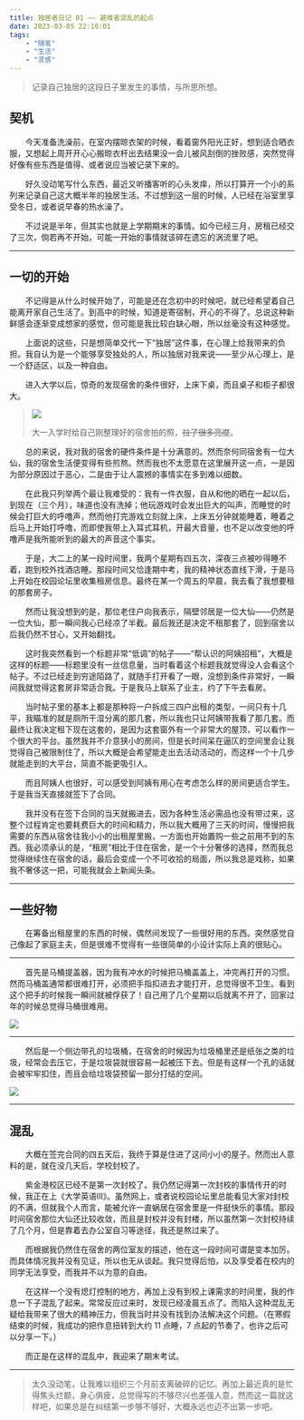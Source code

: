 ```yaml
---
title: 独居者日记 01 —— 避难者混乱的起点
date: 2023-03-05 22:10:01
tags:
    - "随笔"
    - "生活"
    - "灵感"
---
```


> 记录自己独居的这段日子里发生的事情，与所思所想。

<!-- more -->

## 契机

　　今天准备洗澡前，在室内摆晾衣架的时候，看着窗外阳光正好，想到适合晒衣服，又想起上周开开心心搬晾衣杆出去结果没一会儿被风刮倒的挫败感，突然觉得好像有些东西是值得、或者说应当被记录下来的。

　　好久没动笔写什么东西，最近又听播客听的心头发痒，所以打算开一个小的系列来记录自己这大概半年的独居生活。不过想到这一层的时候，人已经在浴室里享受冬日，或者说早春的热水澡了。

　　不过说是半年，但其实也就是上学期期末的事情。如今已经三月，房租已经交了三次，倘若再不开始，可能一开始的事情就该碎在遗忘的涡流里了吧。

---

## 一切的开始

　　不记得是从什么时候开始了，可能是还在念初中的时候吧，就已经希望着自己能离开家自己生活了。到高中的时候，知道是寄宿制，开心的不得了。总说这种新鲜感会逐渐变成想家的感觉，但可能是我比较白缺心眼，所以丝毫没有这种感觉。

　　上面说的这些，只是想简单交代一下“独居”这件事，在心理上给我带来的负担。我自认为是一个能够享受独处的人，所以独居对我来说——至少从心理上，是一个舒适区，以及一种自由。

　　进入大学以后，惊奇的发现宿舍的条件很好，上床下桌，而且桌子和柜子都很大。

>  ![](dorm.jpg)
>  
>  大一入学时给自己刚整理好的宿舍拍的照，~~拉了很多亮度~~。

　　总的来说，我对我的宿舍的硬件条件是十分满意的。然而奈何同宿舍有一位大仙，我的宿舍生活便变得有些煎熬。然而我也不太愿意在这里展开这一点，一是因为部分原因过于恶心，二是由于让人震撼的事情实在多到难以细数。

　　在此我只列举两个最让我难受的：我有一件衣服，自从和他的晒在一起以后，到现在（三个月），味道也没有洗掉；他玩游戏时会发出巨大的叫声，而睡觉的时候会打巨大的呼噜声，然而他打完游戏立刻就上床，上床五分钟就能睡着，睡着之后马上开始打呼噜，而即使我带上入耳式耳机，开最大音量，也不足以改变他的呼噜声是我所能听到的最大的声音这个事实。

　　于是，大二上的某一段时间里，我两个星期有四五次，深夜三点被吵得睡不着，跑到校外找酒店睡。那段时间又恰逢期中考，我的精神状态直线下滑，于是马上开始在校园论坛里收集租房信息。最终在某一个周五的早晨，我去看了我想要租的那套房子。

　　然而让我没想到的是，那位老住户向我表示，隔壁邻居是一位大仙——仍然是一位大仙，那一瞬间我心已经凉了半截。最后我还是决定不租那套了，回到宿舍以后我仍然不甘心，又开始翻找。

　　这时我突然看到一个标题非常“低调”的帖子——“帮认识的阿姨招租”，大概是这样的标题——标题里没有一丝信息量，当时看着这个标题我就觉得没人会看这个帖子。不过已经走到穷途陌路了，就随手打开看了一眼，没想到条件非常好，一瞬间我就觉得这套房非常适合我。于是我马上联系了业主，约了下午去看房。

　　当时帖子里的基本上都是那种将一户拆成三四户出租的类型，一间只有十几平，我瞄准的就是厕所干湿分离的那几套，所以我也只让阿姨带我看了那几套。而最终让我决定租下现在这套的，是因为这套窗外有一个非常大的屋顶，可以看作一个很大的平台。虽然我并不介意狭小的房间，但是长时间呆在逼仄的空间里会让我觉得自己被限制住了，所以大概是会希望能走出去活动活动的，而这样一个十几步就能走到的大平台，简直不能更吸引人。

　　而且阿姨人也很好，可以感受到阿姨有用心在考虑怎么样的房间更适合学生。于是我当天直接就签下了合同。

　　我并没有在签下合同的当天就搬进去，因为各种生活必需品也没有带过来，这整个过程肯定也要耗费巨大的时间和精力，所以我大概用了三天的时间，慢慢把我需要的东西从宿舍往我小小的出租屋里搬，一方面也开始置购一些之前用不到的东西。我必须承认的是，“租房”相比于住在宿舍，是一个十分奢侈的选择，然而我总觉得继续住在宿舍的话，最后会变成一个不可收拾的局面，所以我总是戏称，如果我不奢侈这一把，可能我就会上新闻头条。

---

## 一些好物

　　在筹备出租屋里的东西的时候，偶然间发现了一些很好用的东西。突然感觉自己像起了家庭主夫，但是很难不觉得有一些很简单的小设计实际上真的很贴心。

---

　　首先是马桶提盖器，因为我有冲水的时候把马桶盖盖上，冲完再打开的习惯。然而马桶盖通常都很难打开，必须把手指扣进去才能打开，总觉得很不卫生。看到这个把手的时候我一瞬间就被俘获了！自己用了几个星期以后就离不开了，回家过年的时候总觉得马桶很难用。

![](goods1.jpg)

---

　　然后是一个侧边带孔的垃圾桶，在宿舍的时候因为垃圾桶里还是纸张之类的垃圾，经常会去压它，于是垃圾袋就很容易一起被压下去。但是有这样一个孔的话就会被牢牢扣住，而且会给垃圾袋预留一部分打结的空间。

![](goods2.jpg)

---

## 混乱

　　大概在签完合同的四五天后，我终于算是住进了这间小小的屋子。然而出人意料的是，就在没几天后，学校封校了。

　　紫金港校区已经不是第一次封校了。我仍然记得第一次封校的事情传开的时候，我正在上《大学英语Ⅲ》。虽然网上，或者说校园论坛里总能看见大家对封校的不满，但就我个人而言，能被允许一直蜗居在宿舍里是一件挺快乐的事情。那段时间宿舍那位大仙还比较收敛，而且是封校并没有封楼，所以虽然第一次封校持续了几个月，但是靠着去办公室自习等途径，我还是熬过来了。

　　而根据我仍然住在宿舍的两位室友的描述，他在这一段时间可谓是变本加厉。而具体情况我并没有见证，所以也无从谈起。我只觉得后怕，以及享受着在校内的同学无法享受，而我并不以为意的自由。

　　在这样一个没有熄灯控制的地方，再加上没有到校上课需求的时间里，我的作息一下子混乱了起来。常常反应过来时，发现已经凌晨五点了。而陷入这种混乱无疑给我带来了很大的精神压力，但我当时并没有找到办法解决这个问题。（在寒假结束的时候，我成功的把作息扭转到大约 11 点睡，7 点起的节奏了，也许之后可以分享一下。）

　　而正是在这样的混乱中，我迎来了期末考试。

---

> 太久没动笔，让我难以组织三个月前支离破碎的记忆。再加上最近真的是忙得焦头烂额，身心俱疲，总觉得写的不够尽兴也差强人意，然而这一篇就这样吧，如果总是在纠结第一步够不够好，大概永远也迈不出第一步吧。